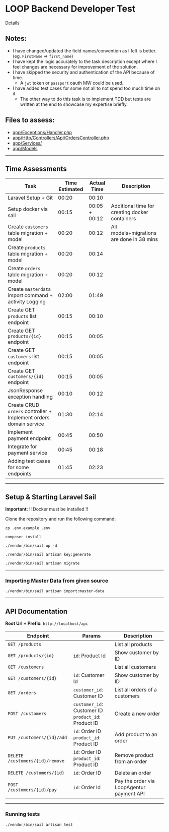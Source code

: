 # LOOP Backend Developer Test

[Details](https://backend-developer.view.agentur-loop.com/#/?id=loop-backend-developer-test)

## Notes:
* I have changed/updated the field names/convention as I felt is better. (eg. `FirstName` => `first_name`)
* I have kept the logic accurately to the task description except where I feel changes are necessary for improvement of the solution.
* I have skipped the security and authentication of the API because of time.
  * A `jwt` token or `passport` oauth MW could be used.
* I have added test cases for some not all to not spend too much time on it. 
  * The other way to do this task is to implement TDD but tests are written at the end to showcase my expertise briefly.

## Files to assess:

* [app/Exceptions/Handler.php](https://github.com/mubasharkk/loop-agentur/blob/main/app/Exceptions/Handler.phphttps://github.com/mubasharkk/loop-agentur/blob/main/app/Exceptions/Handler.php)
* [app/Http/Controllers/Api/OrdersController.php](https://github.com/mubasharkk/loop-agentur/blob/main/app/Http/Controllers/Api/OrdersController.php)
* [app/Services/](https://github.com/mubasharkk/loop-agentur/tree/main/app/Services)
* [app/Models](https://github.com/mubasharkk/loop-agentur/tree/main/app/Models)
___
## Time Assessments

| Task  | Time Estimated | Actual Time  | Description |
|---|---|---|---|
|  Laravel Setup + Git | 00:20  | 00:10   |    |
|  Setup docker via sail | 00:15  |  00:05 + 00:12 |  Additional time for creating docker containers |
|  Create `customers` table migration + model | 00:20  | 00:12  | All models+migrations are done in 38 mins |
|  Create `products` table migration + model| 00:20  |   00:14 |  |
|  Create `orders` table migration + model | 00:20  |   00:12 |  |
|  Create `masterdata` import command + activity Logging | 02:00  | 01:49  |  |
|  Create GET `products` list endpoint | 00:15  | 00:10  |  |
|  Create GET `products/{id}` endpoint | 00:15  |  00:05 |  |
|  Create GET `customers` list endpoint | 00:15  |  00:05 |  |
|  Create GET `customers/{id}` endpoint | 00:15  |  00:05 |  |
|  JsonResponse exception handling | 00:10  | 00:12  |  |
|  Create CRUD `orders` controller + Implement orders domain service  | 01:30  | 02:14  |  |
|  Implement payment endpoint | 00:45  |  00:50 |  |
|  Integrate for payment service | 00:45  | 00:18  |  |
|  Adding test cases for some endpoints | 01:45  | 02:23  |  |
___

## Setup & Starting Laravel Sail

**Important:** !! Docker must be installed !!

Clone the repository and run the following command:

```
cp .env.example .env

composer install

./vendor/bin/sail up -d

./vendor/bin/sail artisan key:generate

./vendor/bin/sail artisan migrate
```
---
### Importing Master Data from given source

```
./vendor/bin/sail artisan import:master-data
```
---

## API Documentation

**Root Url + Prefix:** `http://localhost/api`

| Endpoint  | Params | Description  |
|---|---|---|
|  `GET /products` |   | List all products   | 
|  `GET /products/{id}` | `id`: Product Id  | Show customer by ID   |   
|  `GET /customers` |   | List all customers   |  
|  `GET /customers/{id}` | `id`: Customer Id  | Show  customer by ID   | 
|  `GET /orders` | `customer_id`: Customer ID  | List all orders of a customers   |   
|  `POST /customers` |  `customer_id`: Customer ID <br/> `product_id`: Product ID | Create a new order   | 
|  `PUT /customers/{id}/add` | `id`: Order ID <br/>`product_id`: Product ID  | Add product to an order   |  
|  `DELETE /customers/{id}/remove` | `id`: Order ID <br/>`product_id`: Product ID  | Remove product from an order   |  
|  `DELETE /customers/{id}` | `id`: Order ID  | Delete an order   |   
|  `POST /customers/{id}/pay` | `id`: Order Id  | Pay the order via LoopAgentur payment API   |    
---

### Running tests

```
./vendor/bin/sail artisan test
```
